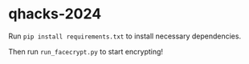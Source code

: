 # qhacks-2024

Run `pip install requirements.txt` to install necessary dependencies.

Then run `run_facecrypt.py` to start encrypting!